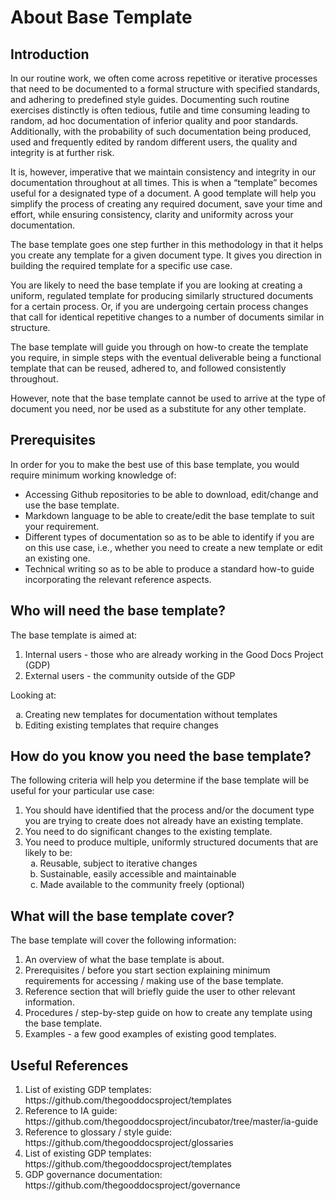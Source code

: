# About Base Template

## Introduction
In our routine work, we often come across repetitive or iterative processes that need to be documented to a formal structure with specified standards, and adhering to predefined style guides. Documenting such routine exercises distinctly is often tedious, futile and time consuming leading to random, ad hoc documentation of inferior quality and poor standards. Additionally, with the probability of such documentation being produced, used and frequently edited by random different users, the quality and integrity is at further risk. 

It is, however, imperative that we maintain consistency and integrity in our documentation throughout at all times. This is when a “template” becomes useful  for a designated type of a document. A good template will help you simplify the process of creating any required document, save your time and effort, while ensuring consistency, clarity and uniformity across your documentation. 

The base template goes one step further in this methodology in that it helps you create any template for a given document type. It gives you direction in building the required template for a specific use case. 

You are likely to need the base template if you are looking at creating a uniform, regulated template for producing similarly structured documents for a certain process.  Or, if you are undergoing certain process changes that call for identical repetitive changes to a number of documents similar in structure. 

The base template will guide you through on how-to create the template you require, in simple steps with the eventual deliverable being a functional template that can be reused, adhered to, and followed consistently throughout. 

However, note that the base template cannot be used to arrive at the type of document you need, nor be used as a substitute for any other template. 


## Prerequisites
In order for you to make the best use of this base template, you would require minimum working knowledge of:

- Accessing Github repositories to be able to download, edit/change  and use the base template. 
- Markdown language to be able to create/edit the base template to suit your requirement.
- Different types of documentation so as to be able to identify if you are on this use case, i.e., whether you need to create a new template or edit an existing one.
- Technical writing so as to be able to produce a standard how-to guide incorporating the relevant reference aspects. 

## Who will need the base template?
The base template is aimed at:
<ol>
<li>Internal users - those who are already working in the Good Docs Project (GDP)</li>
<li>External users - the community outside of the GDP</li>
</ol>

Looking at:
<ol type="a">
<li>Creating new templates for documentation without templates</li>
<li>Editing existing templates that require changes</li>
</ol>

## How do you know you need the base template?

The following criteria will help you determine if the base template will be useful for your particular use case:
<ol>
<li>You should have identified that the process and/or the document type you are trying to create does not already have an existing template.</li>
<li>You need to do significant changes to the existing template.</li>
<li>You need to produce multiple, uniformly structured documents that are likely to be:
 <ol type="a"> 
<li>Reusable, subject to iterative changes</li>
<li>Sustainable, easily accessible and maintainable</li>
<li>Made available to the community freely (optional)</li>
</ol>  
</ol>

## What will the base template cover?

The base template will cover the following information:
<ol>
<li>An overview of what the base template is about.</li>
<li>Prerequisites / before you start section explaining minimum requirements for accessing / making use of the base template.</li>
<li>Reference section that will briefly guide the user to other relevant information. </li>
<li>Procedures / step-by-step guide on how to create any template using the base template.</li>
<li>Examples - a few good examples of existing good templates.</li>
</ol>

## Useful References 

<ol>
<li>List of existing GDP templates:
https://github.com/thegooddocsproject/templates </li>

<li>Reference to IA guide:
https://github.com/thegooddocsproject/incubator/tree/master/ia-guide </li>

<li>Reference to glossary / style guide:
https://github.com/thegooddocsproject/glossaries </li>

<li>List of existing GDP templates:
https://github.com/thegooddocsproject/templates </li>

<li>GDP governance documentation:
https://github.com/thegooddocsproject/governance </li>

</ol>

